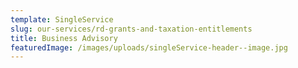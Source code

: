 ```yaml
---
template: SingleService
slug: our-services/rd-grants-and-taxation-entitlements
title: Business Advisory
featuredImage: /images/uploads/singleService-header--image.jpg
---
```


